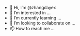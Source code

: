 - 👋 Hi, I’m @zhangdayex
- 👀 I’m interested in ...
- 🌱 I’m currently learning ...
- 💞️ I’m looking to collaborate on ...
- 📫 How to reach me ...

<!---
zhangdayex/zhangdayex is a ✨ special ✨ repository because its `README.md` (this file) appears on your GitHub profile.
You can click the Preview link to take a look at your changes.
--->
